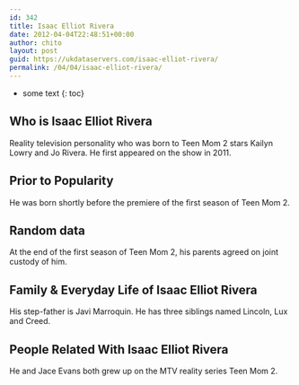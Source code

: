 ```yaml
---
id: 342
title: Isaac Elliot Rivera
date: 2012-04-04T22:48:51+00:00
author: chito
layout: post
guid: https://ukdataservers.com/isaac-elliot-rivera/
permalink: /04/04/isaac-elliot-rivera/
---
```


* some text
{: toc}


## Who is  Isaac Elliot Rivera
                  
                  
                  
Reality television personality who was born to Teen Mom 2 stars Kailyn Lowry and Jo Rivera. He first appeared on the show in 2011. 
                  
                
                
                
## Prior to Popularity 
                  
                  
                  
He was born shortly before the premiere of the first season of Teen Mom 2.
                  
                
                
                
## Random data 
                  
                  
                  
At the end of the first season of Teen Mom 2, his parents agreed on joint custody of him.
                  
                
                
                
## Family & Everyday Life of Isaac Elliot Rivera
                  
                  
                  
His step-father is Javi Marroquin. He has three siblings named Lincoln, Lux and Creed. 
                  
                
                
                
## People Related With  Isaac Elliot Rivera
                  
                  
                  
He and Jace Evans both grew up on the MTV reality series Teen Mom 2. 
                  
                
              
            
          
          
          
    
    
  
